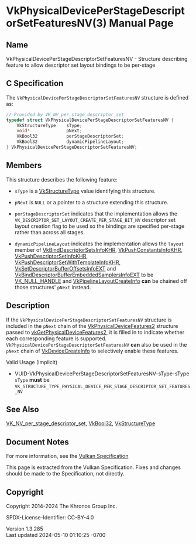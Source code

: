 # VkPhysicalDevicePerStageDescriptorSetFeaturesNV(3) Manual Page

## Name

VkPhysicalDevicePerStageDescriptorSetFeaturesNV - Structure describing
feature to allow descriptor set layout bindings to be per-stage



## <a href="#_c_specification" class="anchor"></a>C Specification

The `VkPhysicalDevicePerStageDescriptorSetFeaturesNV` structure is
defined as:

``` c
// Provided by VK_NV_per_stage_descriptor_set
typedef struct VkPhysicalDevicePerStageDescriptorSetFeaturesNV {
    VkStructureType    sType;
    void*              pNext;
    VkBool32           perStageDescriptorSet;
    VkBool32           dynamicPipelineLayout;
} VkPhysicalDevicePerStageDescriptorSetFeaturesNV;
```

## <a href="#_members" class="anchor"></a>Members

This structure describes the following feature:

- `sType` is a [VkStructureType](https://registry.khronos.org/vulkan/specs/1.3-extensions/man/html/VkStructureType.html) value identifying
  this structure.

- `pNext` is `NULL` or a pointer to a structure extending this
  structure.

- <span id="features-perStageDescriptorSet"></span>
  `perStageDescriptorSet` indicates that the implementation allows the
  `VK_DESCRIPTOR_SET_LAYOUT_CREATE_PER_STAGE_BIT_NV` descriptor set
  layout creation flag to be used so the bindings are specified
  per-stage rather than across all stages.

- <span id="features-dynamicPipelineLayout"></span>
  `dynamicPipelineLayout` indicates the implementation allows the
  `layout` member of
  [VkBindDescriptorSetsInfoKHR](https://registry.khronos.org/vulkan/specs/1.3-extensions/man/html/VkBindDescriptorSetsInfoKHR.html),
  [VkPushConstantsInfoKHR](https://registry.khronos.org/vulkan/specs/1.3-extensions/man/html/VkPushConstantsInfoKHR.html),
  [VkPushDescriptorSetInfoKHR](https://registry.khronos.org/vulkan/specs/1.3-extensions/man/html/VkPushDescriptorSetInfoKHR.html),
  [VkPushDescriptorSetWithTemplateInfoKHR](https://registry.khronos.org/vulkan/specs/1.3-extensions/man/html/VkPushDescriptorSetWithTemplateInfoKHR.html),
  [VkSetDescriptorBufferOffsetsInfoEXT](https://registry.khronos.org/vulkan/specs/1.3-extensions/man/html/VkSetDescriptorBufferOffsetsInfoEXT.html)
  and
  [VkBindDescriptorBufferEmbeddedSamplersInfoEXT](https://registry.khronos.org/vulkan/specs/1.3-extensions/man/html/VkBindDescriptorBufferEmbeddedSamplersInfoEXT.html)
  to be [VK_NULL_HANDLE](https://registry.khronos.org/vulkan/specs/1.3-extensions/man/html/VK_NULL_HANDLE.html) and
  [VkPipelineLayoutCreateInfo](https://registry.khronos.org/vulkan/specs/1.3-extensions/man/html/VkPipelineLayoutCreateInfo.html) **can**
  be chained off those structures' `pNext` instead.

## <a href="#_description" class="anchor"></a>Description

If the `VkPhysicalDevicePerStageDescriptorSetFeaturesNV` structure is
included in the `pNext` chain of the
[VkPhysicalDeviceFeatures2](https://registry.khronos.org/vulkan/specs/1.3-extensions/man/html/VkPhysicalDeviceFeatures2.html) structure
passed to
[vkGetPhysicalDeviceFeatures2](https://registry.khronos.org/vulkan/specs/1.3-extensions/man/html/vkGetPhysicalDeviceFeatures2.html), it is
filled in to indicate whether each corresponding feature is supported.
`VkPhysicalDevicePerStageDescriptorSetFeaturesNV` **can** also be used
in the `pNext` chain of [VkDeviceCreateInfo](https://registry.khronos.org/vulkan/specs/1.3-extensions/man/html/VkDeviceCreateInfo.html) to
selectively enable these features.

Valid Usage (Implicit)

- <a
  href="#VUID-VkPhysicalDevicePerStageDescriptorSetFeaturesNV-sType-sType"
  id="VUID-VkPhysicalDevicePerStageDescriptorSetFeaturesNV-sType-sType"></a>
  VUID-VkPhysicalDevicePerStageDescriptorSetFeaturesNV-sType-sType  
  `sType` **must** be
  `VK_STRUCTURE_TYPE_PHYSICAL_DEVICE_PER_STAGE_DESCRIPTOR_SET_FEATURES_NV`

## <a href="#_see_also" class="anchor"></a>See Also

[VK_NV_per_stage_descriptor_set](https://registry.khronos.org/vulkan/specs/1.3-extensions/man/html/VK_NV_per_stage_descriptor_set.html),
[VkBool32](https://registry.khronos.org/vulkan/specs/1.3-extensions/man/html/VkBool32.html), [VkStructureType](https://registry.khronos.org/vulkan/specs/1.3-extensions/man/html/VkStructureType.html)

## <a href="#_document_notes" class="anchor"></a>Document Notes

For more information, see the <a
href="https://registry.khronos.org/vulkan/specs/1.3-extensions/html/vkspec.html#VkPhysicalDevicePerStageDescriptorSetFeaturesNV"
target="_blank" rel="noopener">Vulkan Specification</a>

This page is extracted from the Vulkan Specification. Fixes and changes
should be made to the Specification, not directly.

## <a href="#_copyright" class="anchor"></a>Copyright

Copyright 2014-2024 The Khronos Group Inc.

SPDX-License-Identifier: CC-BY-4.0

Version 1.3.285  
Last updated 2024-05-10 01:10:25 -0700
